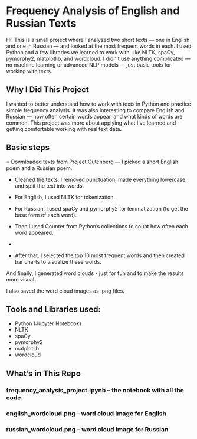 # Frequency Analysis of English and Russian Texts

Hi! This is a small project where I analyzed two short texts — one in English and one in Russian — and looked at the most frequent words in each. I used Python and a few libraries we learned to work with, like NLTK, spaCy, pymorphy2, matplotlib, and wordcloud.
I didn’t use anything complicated — no machine learning or advanced NLP models — just basic tools for working with texts.

## Why I Did This Project
I wanted to better understand how to work with texts in Python and practice simple frequency analysis. It was also interesting to compare English and Russian — how often certain words appear, and what kinds of words are common.
This project was more about applying what I’ve learned and getting comfortable working with real text data.

## Basic steps

= Downloaded texts from Project Gutenberg — I picked a short English poem and a Russian poem.

- Cleaned the texts: I removed punctuation, made everything lowercase, and split the text into words.

- For English, I used NLTK for tokenization.

- For Russian, I used spaCy and pymorphy2 for lemmatization (to get the base form of each word).

- Then I used Counter from Python’s collections to count how often each word appeared.
- 
- After that, I selected the top 10 most frequent words and then created bar charts to visualize these words.

And finally, I generated word clouds - just for fun and to make the results more visual.

I also saved the word cloud images as .png files.


## Tools and Libraries used:

- Python (Jupyter Notebook)
- NLTK
- spaCy
- pymorphy2
- matplotlib
- wordcloud

## What’s in This Repo

### frequency_analysis_project.ipynb – the notebook with all the code
### english_wordcloud.png – word cloud image for English
### russian_wordcloud.png – word cloud image for Russian


